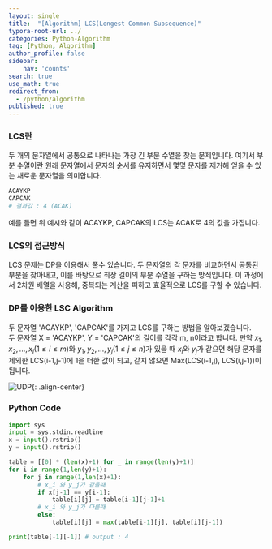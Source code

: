 ```yaml
---
layout: single
title:  "[Algorithm] LCS(Longest Common Subsequence)"
typora-root-url: ../
categories: Python-Algorithm
tag: [Python, Algorithm]
author_profile: false
sidebar:
    nav: 'counts'
search: true
use_math: true
redirect_from:
  - /python/algorithm
published: true
---
```


### LCS란
두 개의 문자열에서 공통으로 나타나는 가장 긴 부분 수열을 찾는 문제입니다. 여기서 부분 수열이란 원래 문자열에서 문자의 순서를 유지하면서 몇몇 문자를 제거해 얻을 수 있는 새로운 문자열을 의미합니다.
```python
ACAYKP
CAPCAK
# 결과값 : 4 (ACAK)
```
예를 들면 위 예시와 같이 ACAYKP, CAPCAK의 LCS는 ACAK로 4의 값을 가집니다.

### LCS의 접근방식

LCS 문제는 DP을 이용해서 풀수 있습니다. 두 문자열의 각 문자를 비교하면서 공통된 부분을 찾아내고, 이를 바탕으로 최장 길이의 부분 수열을 구하는 방식입니다. 이 과정에서 2차원 배열을 사용해, 중복되는 계산을 피하고 효율적으로 LCS를 구할 수 있습니다.

### DP를 이용한 LSC Algorithm

두 문자열 'ACAYKP', 'CAPCAK'를 가지고 LCS를 구하는 방법을 알아보겠습니다.<br>
두 문자열 X = 'ACAYKP', Y = 'CAPCAK'의 길이를 각각 m, n이라고 합니다. 만약 $x_{1},x_{2},...,x_{i}(1 \leq i \leq m)$와 $y_{1},y_{2},...,y_{j}(1 \leq j \leq n)$가 있을 때 $x_{i}$와 $y_{j}$가 같으면 해당 문자를 제외한 LCS(i-1,j-1)에 1을 더한 값이 되고, 같지 않으면 Max(LCS(i-1,j), LCS(i,j-1))이 됩니다.

![UDP](https://drive.google.com/thumbnail?id=1Kx1qnzmxFHW4AO4eeW-bjvnwczyS8Ned&sz=w1000){: .align-center}

### Python Code
```python
import sys
input = sys.stdin.readline
x = input().rstrip()
y = input().rstrip()

table = [[0] * (len(x)+1) for _ in range(len(y)+1)]
for i in range(1,len(y)+1):
    for j in range(1,len(x)+1):
        # x_i 와 y_j가 같을때
        if x[j-1] == y[i-1]:
            table[i][j] = table[i-1][j-1]+1
        # x_i 와 y_j가 다를때
        else:
            table[i][j] = max(table[i-1][j], table[i][j-1])

print(table[-1][-1]) # output : 4
```